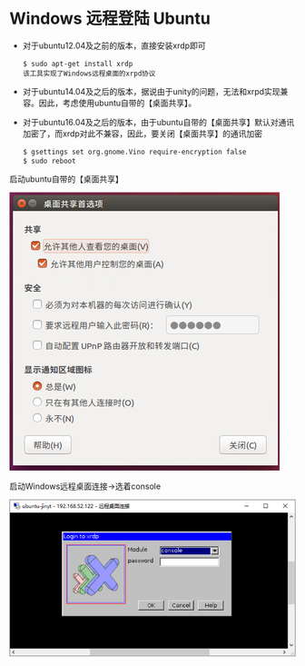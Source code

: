 # Windows 远程登陆 Ubuntu

* 对于ubuntu12.04及之前的版本，直接安装xrdp即可

  ```
  $ sudo apt-get install xrdp
  该工具实现了Windows远程桌面的xrpd协议
  ```

* 对于ubuntu14.04及之后的版本，据说由于unity的问题，无法和xrpd实现兼容。因此，考虑使用ubuntu自带的【桌面共享】。

* 对于ubuntu16.04及之后的版本，由于ubuntu自带的【桌面共享】默认对通讯加密了，而xrdp对此不兼容，因此，要关闭【桌面共享】的通讯加密

  ```
  $ gsettings set org.gnome.Vino require-encryption false
  $ sudo reboot
  ```


启动ubuntu自带的【桌面共享】

![【桌面共享】](/resource/desktop-share.PNG)

启动Windows远程桌面连接-&gt;选着console

![远程桌面](/resource/remote-desktop.PNG)

